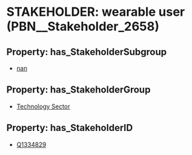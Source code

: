 # STAKEHOLDER: __wearable user__ (PBN__Stakeholder_2658)

## Property: has_StakeholderSubgroup

* [nan](PBN__StakeholderSubgroup_7)

## Property: has_StakeholderGroup

* [Technology Sector](PBN__StakeholderGroup_12)

## Property: has_StakeholderID

* [Q1334829](Q1334829)


